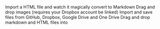 Import a HTML file and watch it magically convert to Markdown Drag and drop images (requires your Dropbox account be linked) Import and save files from GitHub, Dropbox, Google Drive and One Drive Drag and drop markdown and HTML files into 
